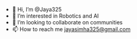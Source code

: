 - 👋 Hi, I’m @Jaya325
- 👀 I’m interested in Robotics and AI
- 💞️ I’m looking to collaborate on communities 
- 📫 How to reach me jayasimha325@gmail.com

<!---
Jaya325/Jaya325 is a ✨ special ✨ repository because its `README.md` (this file) appears on your GitHub profile.
You can click the Preview link to take a look at your changes.
--->

